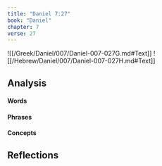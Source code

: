 ```yaml
---
title: "Daniel 7:27"
book: "Daniel"
chapter: 7
verse: 27
---
```

![[/Greek/Daniel/007/Daniel-007-027G.md#Text]]
![[/Hebrew/Daniel/007/Daniel-007-027H.md#Text]]

## Analysis

#### Words

#### Phrases

#### Concepts

## Reflections
